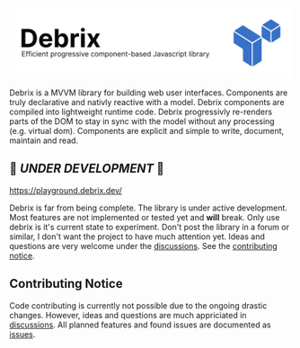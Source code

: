 <div align="center">
  
<picture>
  <source media="(prefers-color-scheme: dark)" srcset="https://raw.githubusercontent.com/debrixjs/assets/main/images/banner.dark.svg">
  <img alt="Debrix Banner: Efficient progressive component-based Javascript library" src="https://raw.githubusercontent.com/debrixjs/assets/main/images/banner.svg">
</picture>

</div>

Debrix is a MVVM library for building web user interfaces. Components are truly declarative and nativly reactive with a model. Debrix components are compiled into lightweight runtime code. Debrix progressivly re-renders parts of the DOM to stay in sync with the model without any processing (e.g. virtual dom). Components are explicit and simple to write, document, maintain and read.

## 🚧 _UNDER DEVELOPMENT_ 🚧

https://playground.debrix.dev/

Debrix is far from being complete. The library is under active development. Most features are not implemented or tested yet and **will** break. Only use debrix is it's current state to experiment. Don't post the library in a forum or similar, I don't want the project to have much attention yet. Ideas and questions are very welcome under the [discussions](https://github.com/debrixjs/debrix/discussions). See the [contributing notice](#contributing-notice).

## Contributing Notice

Code contributing is currently not possible due to the ongoing drastic changes. However, ideas and questions are much appriciated in [discussions](https://github.com/debrixjs/debrix/discussions). All planned features and found issues are documented as [issues](https://github.com/debrixjs/debrix/issuess).
